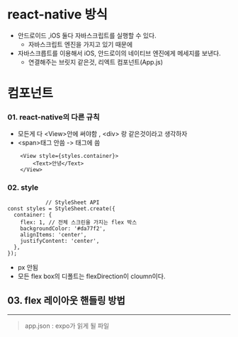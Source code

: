 # react-native 방식
- 안드로이드 ,iOS 둘다 자바스크립트를 실행할 수 있다.
    - 자바스크립트 엔진을 가지고 있기 때문에 
- 자바스크릅트를 이용해서 iOS, 안드로이의 네이티브 엔진에게 메세지를 보낸다.
    - 연결해주는 브릿지 같은것, 리엑트 컴포넌트(App.js) 

# 컴포넌트
### 01. react-native의 다른 규칙
- 모든게 다 &lt;View&gt;안에  써야함 , &lt;div&gt; 랑 같은것이라고 생각하자 
- &lt;span&gt;태그 안씀 -> <Text>태그에 씀 
```JS
    <View style={styles.container}>
        <Text>안녕</Text>
    </View>
```

### 02. style               
```JS
            // StyleSheet API
const styles = StyleSheet.create({
  container: {
    flex: 1, // 전체 스크린을 가지는 flex 박스
    backgroundColor: '#da77f2',
    alignItems: 'center',
    justifyContent: 'center',
  },
});
```
- px 안됨
- 모든 flex box의 디폴트는 flexDirection이 cloumn이다.

## 03. flex 레이아웃 핸들링 방법 
___


 > app.json : expo가 읽게 될 파일



 